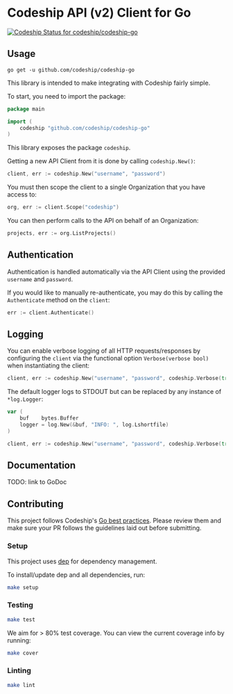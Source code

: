 # Codeship API (v2) Client for Go

[![Codeship Status for codeship/codeship-go](https://app.codeship.com/projects/c38f3280-792b-0135-21bb-4e0cf8ff365b/status?branch=master)](https://app.codeship.com/projects/244943)

## Usage

`go get -u github.com/codeship/codeship-go`

This library is intended to make integrating with Codeship fairly simple.

To start, you need to import the package:

```go
package main

import (
    codeship "github.com/codeship/codeship-go"
)
```

This library exposes the package `codeship`.

Getting a new API Client from it is done by calling `codeship.New()`:

```go
client, err := codeship.New("username", "password")
```

You must then scope the client to a single Organization that you have access to:

```go
org, err := client.Scope("codeship")
```

You can then perform calls to the API on behalf of an Organization:

```go
projects, err := org.ListProjects()
```

## Authentication

Authentication is handled automatically via the API Client using the provided `username` and `password`.

If you would like to manually re-authenticate, you may do this by calling the `Authenticate` method on the `client`:

```go
err := client.Authenticate()
```

## Logging

You can enable verbose logging of all HTTP requests/responses by configuring the `client` via the functional option `Verbose(verbose bool)` when instantiating the client:

```go
client, err := codeship.New("username", "password", codeship.Verbose(true))
```

The default logger logs to STDOUT but can be replaced by any instance of `*log.Logger`:

```go
var (
    buf    bytes.Buffer
    logger = log.New(&buf, "INFO: ", log.Lshortfile)
)

client, err := codeship.New("username", "password", codeship.Verbose(true), codeship.Logger(logger))
```

## Documentation

TODO: link to GoDoc

## Contributing

This project follows Codeship's [Go best practices](https://github.com/codeship/go-best-practices). Please review them and make sure your PR follows the guidelines laid out before submitting.

### Setup

This project uses [dep](https://github.com/golang/dep) for dependency management.

To install/update dep and all dependencies, run:

```bash
make setup
```

### Testing

```bash
make test
```

We aim for > 80% test coverage. You can view the current coverage info by running:

```bash
make cover
```

### Linting

```bash
make lint
```
